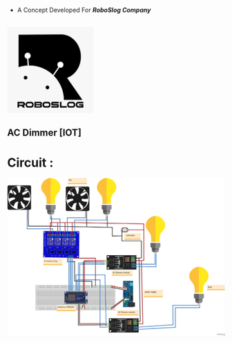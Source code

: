
* A Concept Developed For ***RoboSlog Company***

<br>
<img src="https://github.com/Godson-Thomas/Water_Controller_System/blob/master/Images/RoboSlog_Company.jpg" width="200">
<br>

## AC Dimmer [IOT]


# Circuit :

<img src="https://github.com/Godson-Thomas/_Concept-AC-Dimmer_IOT/blob/master/Intergration_Dimmer_Code%2BLocal_Server/AC_Dimmer_IOT_image.jpg" width="600"> 

